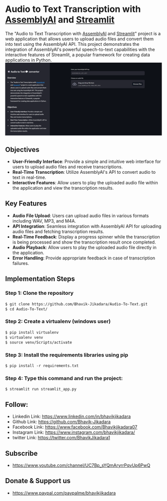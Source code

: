 # Audio to Text Transcription with [AssemblyAI](https://www.assemblyai.com/) and [Streamlit](https://streamlit.io/)


The "Audio to Text Transcription with [AssemblyAI](https://www.assemblyai.com/) and [Streamlit](https://streamlit.io/)" project is a web application that allows users to upload audio files and convert them into text using the AssemblyAI API. This project demonstrates the integration of AssemblyAI's powerful speech-to-text capabilities with the interactive features of Streamlit, a popular framework for creating data applications in Python.
![alt text](./src/user_interface.png)

## Objectives

- **User-Friendly Interface**: Provide a simple and intuitive web interface for users to upload audio files and receive transcriptions.
- **Real-Time Transcription**: Utilize AssemblyAI's API to convert audio to text in real-time.
- **Interactive Features**: Allow users to play the uploaded audio file within the application and view the transcription results.

## Key Features

- **Audio File Upload**: Users can upload audio files in various formats including WAV, MP3, and M4A.
- **API Integration**: Seamless integration with AssemblyAI API for uploading audio files and fetching transcription results.
- **Real-Time Feedback**: Display a progress spinner while the transcription is being processed and show the transcription result once completed.
- **Audio Playback**: Allow users to play the uploaded audio file directly in the application.
- **Error Handling**: Provide appropriate feedback in case of transcription failures.

## Implementation Steps

### Step 1: Clone the repository
    $ git clone https://github.com/Bhavik-Jikadara/Audio-To-Text.git
    $ cd Audio-To-Text/

### Step 2: Create a virtualenv (windows user)
    $ pip install virtualenv
    $ virtualenv venv
    $ source venv/Scripts/activate

### Step 3: Install the requirements libraries using pip
    $ pip install -r requirements.txt

### Step 4: Type this command and run the project:
    $ streamlit run streamlit_app.py

## Follow:
* Linkedin Link: https://www.linkedin.com/in/bhavikjikadara
* Github Link: https://github.com/Bhavik-Jikadara
* Facebook Link: https://www.facebook.com/Bhavikjikadara07
* Instagram Link: https://www.instagram.com/bhavikjikadara/
* twitter Link: https://twitter.com/BhavikJikadara1

##  Subscribe
* https://www.youtube.com/channel/UC7Bp_sYQmAryrrPqvUp6PwQ

##  Donate & Support us
* https://www.paypal.com/paypalme/bhavikjikadara
